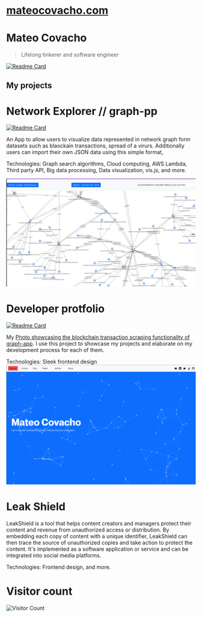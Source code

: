 # [mateocovacho.com](https://mateocovacho.com/)

# Mateo Covacho


> Lifelong tinkerer and software engineer  


[![Readme Card](https://myreadme.vercel.app/api/embed/mateo-covacho?panels=toprepositories,toplanguages,commitgraph,userstatistics)](https://myreadme.vercel.app/api/embed/mateo-covacho?panels=toprepositories,toplanguages,commitgraph,userstatistics)

## My projects

# Network Explorer //  graph-pp
[![Readme Card](https://github-readme-stats.vercel.app/api/pin/?username=mateo-covacho&repo=graph-app)](https://github.com/mateo-covacho/graph-app)

An App to allow users to visualize data represented in network graph form datasets such as blaockain transactions, spread of a virurs. Additionally users can import their own JSON data using this simple format, 

Technologies: Graph search algorithms, Cloud computing, AWS Lambda, Third party API, Big data processing, Data visualization, vis.js, and more.

![Alt text](image.png)


# Developer protfolio
[![Readme Card](https://github-readme-stats.vercel.app/api/pin/?username=mateo-covacho&repo=portfolio-mk2)](https://github.com/mateo-covacho/graph-app)

My [Photo showcasing the blockchain transaction scraping functionality of graph-app](https://mateocovacho.com/). I use this project to showcase my projects and elaborate on my development process for each of them.

Technologies: Sleek frontend design
![Photo showcasing the main page of my portfolio](image-1.png)

# Leak Shield


LeakShield is a tool that helps content creators and managers protect their content and revenue from unauthorized access or distribution. By embedding each copy of content with a unique identifier, LeakShield can then trace the source of unauthorized copies and take action to protect the content. It's implemented as a software application or service and can be integrated into social media platforms.

Technologies: Frontend design, and more.




# Visitor count
![Visitor Count](https://profile-counter.glitch.me/mateo-covacho/count.svg)
